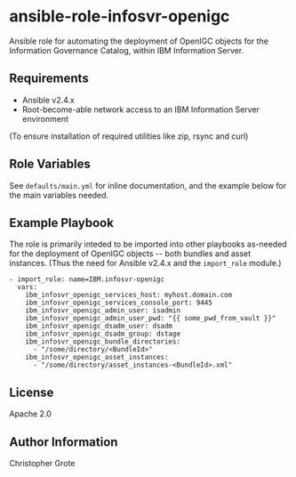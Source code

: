 # ansible-role-infosvr-openigc

Ansible role for automating the deployment of OpenIGC objects for the Information Governance Catalog, within IBM Information Server.

## Requirements

- Ansible v2.4.x
- Root-become-able network access to an IBM Information Server environment

(To ensure installation of required utilities like zip, rsync and curl)

## Role Variables

See `defaults/main.yml` for inline documentation, and the example below for the main variables needed.

## Example Playbook

The role is primarily inteded to be imported into other playbooks as-needed for the deployment of OpenIGC objects -- both bundles and asset instances. (Thus the need for Ansible v2.4.x and the `import_role` module.)

```
- import_role: name=IBM.infosvr-openigc
  vars:
    ibm_infosvr_openigc_services_host: myhost.domain.com
    ibm_infosvr_openigc_services_console_port: 9445
    ibm_infosvr_openigc_admin_user: isadmin
    ibm_infosvr_openigc_admin_user_pwd: "{{ some_pwd_from_vault }}"
    ibm_infosvr_openigc_dsadm_user: dsadm
    ibm_infosvr_openigc_dsadm_group: dstage
    ibm_infosvr_openigc_bundle_directories:
      - "/some/directory/<BundleId>"
    ibm_infosvr_openigc_asset_instances:
      - "/some/directory/asset_instances-<BundleId>.xml"
```

## License

Apache 2.0

## Author Information

Christopher Grote
